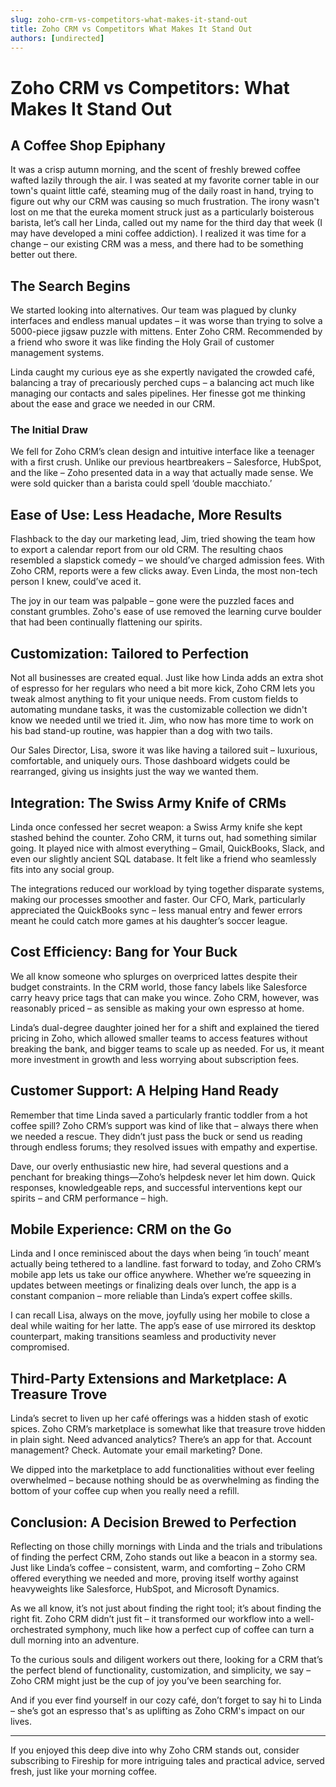 ```yaml
---
slug: zoho-crm-vs-competitors-what-makes-it-stand-out
title: Zoho CRM vs Competitors What Makes It Stand Out
authors: [undirected]
---
```


# Zoho CRM vs Competitors: What Makes It Stand Out

## A Coffee Shop Epiphany

It was a crisp autumn morning, and the scent of freshly brewed coffee wafted lazily through the air. I was seated at my favorite corner table in our town's quaint little café, steaming mug of the daily roast in hand, trying to figure out why our CRM was causing so much frustration. The irony wasn't lost on me that the eureka moment struck just as a particularly boisterous barista, let’s call her Linda, called out my name for the third day that week (I may have developed a mini coffee addiction). I realized it was time for a change – our existing CRM was a mess, and there had to be something better out there.

## The Search Begins

We started looking into alternatives. Our team was plagued by clunky interfaces and endless manual updates – it was worse than trying to solve a 5000-piece jigsaw puzzle with mittens. Enter Zoho CRM. Recommended by a friend who swore it was like finding the Holy Grail of customer management systems.

Linda caught my curious eye as she expertly navigated the crowded café, balancing a tray of precariously perched cups – a balancing act much like managing our contacts and sales pipelines. Her finesse got me thinking about the ease and grace we needed in our CRM.

### The Initial Draw

We fell for Zoho CRM’s clean design and intuitive interface like a teenager with a first crush. Unlike our previous heartbreakers – Salesforce, HubSpot, and the like – Zoho presented data in a way that actually made sense. We were sold quicker than a barista could spell ‘double macchiato.’

## Ease of Use: Less Headache, More Results

Flashback to the day our marketing lead, Jim, tried showing the team how to export a calendar report from our old CRM. The resulting chaos resembled a slapstick comedy – we should’ve charged admission fees. With Zoho CRM, reports were a few clicks away. Even Linda, the most non-tech person I knew, could’ve aced it.

The joy in our team was palpable – gone were the puzzled faces and constant grumbles. Zoho's ease of use removed the learning curve boulder that had been continually flattening our spirits.

## Customization: Tailored to Perfection

Not all businesses are created equal. Just like how Linda adds an extra shot of espresso for her regulars who need a bit more kick, Zoho CRM lets you tweak almost anything to fit your unique needs. From custom fields to automating mundane tasks, it was the customizable collection we didn't know we needed until we tried it. Jim, who now has more time to work on his bad stand-up routine, was happier than a dog with two tails.

Our Sales Director, Lisa, swore it was like having a tailored suit – luxurious, comfortable, and uniquely ours. Those dashboard widgets could be rearranged, giving us insights just the way we wanted them.

## Integration: The Swiss Army Knife of CRMs

Linda once confessed her secret weapon: a Swiss Army knife she kept stashed behind the counter. Zoho CRM, it turns out, had something similar going. It played nice with almost everything – Gmail, QuickBooks, Slack, and even our slightly ancient SQL database. It felt like a friend who seamlessly fits into any social group.

The integrations reduced our workload by tying together disparate systems, making our processes smoother and faster. Our CFO, Mark, particularly appreciated the QuickBooks sync – less manual entry and fewer errors meant he could catch more games at his daughter’s soccer league.

## Cost Efficiency: Bang for Your Buck

We all know someone who splurges on overpriced lattes despite their budget constraints. In the CRM world, those fancy labels like Salesforce carry heavy price tags that can make you wince. Zoho CRM, however, was reasonably priced – as sensible as making your own espresso at home.

Linda’s dual-degree daughter joined her for a shift and explained the tiered pricing in Zoho, which allowed smaller teams to access features without breaking the bank, and bigger teams to scale up as needed. For us, it meant more investment in growth and less worrying about subscription fees.

## Customer Support: A Helping Hand Ready

Remember that time Linda saved a particularly frantic toddler from a hot coffee spill? Zoho CRM’s support was kind of like that – always there when we needed a rescue. They didn’t just pass the buck or send us reading through endless forums; they resolved issues with empathy and expertise.

Dave, our overly enthusiastic new hire, had several questions and a penchant for breaking things—Zoho’s helpdesk never let him down. Quick responses, knowledgeable reps, and successful interventions kept our spirits – and CRM performance – high.

## Mobile Experience: CRM on the Go

Linda and I once reminisced about the days when being ‘in touch’ meant actually being tethered to a landline. fast forward to today, and Zoho CRM’s mobile app lets us take our office anywhere. Whether we’re squeezing in updates between meetings or finalizing deals over lunch, the app is a constant companion – more reliable than Linda’s expert coffee skills.

I can recall Lisa, always on the move, joyfully using her mobile to close a deal while waiting for her latte. The app’s ease of use mirrored its desktop counterpart, making transitions seamless and productivity never compromised.

## Third-Party Extensions and Marketplace: A Treasure Trove

Linda’s secret to liven up her café offerings was a hidden stash of exotic spices. Zoho CRM’s marketplace is somewhat like that treasure trove hidden in plain sight. Need advanced analytics? There’s an app for that. Account management? Check. Automate your email marketing? Done.

We dipped into the marketplace to add functionalities without ever feeling overwhelmed – because nothing should be as overwhelming as finding the bottom of your coffee cup when you really need a refill.

## Conclusion: A Decision Brewed to Perfection

Reflecting on those chilly mornings with Linda and the trials and tribulations of finding the perfect CRM, Zoho stands out like a beacon in a stormy sea. Just like Linda’s coffee – consistent, warm, and comforting – Zoho CRM offered everything we needed and more, proving itself worthy against heavyweights like Salesforce, HubSpot, and Microsoft Dynamics.

As we all know, it’s not just about finding the right tool; it’s about finding the right fit. Zoho CRM didn’t just fit – it transformed our workflow into a well-orchestrated symphony, much like how a perfect cup of coffee can turn a dull morning into an adventure.

To the curious souls and diligent workers out there, looking for a CRM that’s the perfect blend of functionality, customization, and simplicity, we say – Zoho CRM might just be the cup of joy you’ve been searching for.

And if you ever find yourself in our cozy café, don’t forget to say hi to Linda – she’s got an espresso that's as uplifting as Zoho CRM's impact on our lives.

---

If you enjoyed this deep dive into why Zoho CRM stands out, consider subscribing to Fireship for more intriguing tales and practical advice, served fresh, just like your morning coffee.